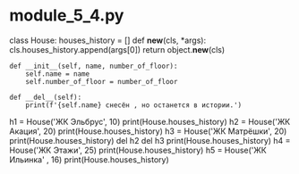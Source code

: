 # module_5_4.py
class House:
    houses_history = []
    def __new__(cls, *args):
        cls.houses_history.append(args[0])
        return object.__new__(cls)

    def __init__(self, name, number_of_floor):
        self.name = name
        self.number_of_floor = number_of_floor

    def __del__(self):
        print(f'{self.name} снесён , но останется в истории.')



h1 = House('ЖК Эльбрус', 10)
print(House.houses_history)
h2 = House('ЖК Акация', 20)
print(House.houses_history)
h3 = House('ЖК Матрёшки', 20)
print(House.houses_history)
del h2
del h3
print(House.houses_history)
h4 = House('ЖК Этажи', 25)
print(House.houses_history)
h5 = House('ЖК Ильинка' , 16)
print(House.houses_history)
